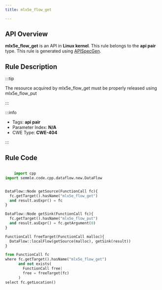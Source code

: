 ```yaml
---
title: mlx5e_flow_get

---
```



## API Overview
**mlx5e_flow_get** is an API in **Linux kernel**. This rule belongs to the **api pair** type. This rule is generated using [APISpecGen](../../tools/APISpecGen).
## Rule Description

:::tip

The resource acquired by mlx5e_flow_get must be properly released using mlx5e_flow_put

:::

:::info

- Tags: **api pair**
- Parameter Index: **N/A**
- CWE Type: **CWE-404**

:::

## Rule Code
```python

    import cpp
import semmle.code.cpp.dataflow.new.DataFlow


DataFlow::Node getSource(FunctionCall fc){
  fc.getTarget().hasName("mlx5e_flow_get")
  and result.asExpr() = fc
}

DataFlow::Node getSink(FunctionCall fc){
  fc.getTarget().hasName("mlx5e_flow_put")
  and result.asExpr() = fc.getArgument(0)
}

FunctionCall freeTarget(FunctionCall malloc){
  DataFlow::localFlow(getSource(malloc), getSink(result))
}

from FunctionCall fc
where fc.getTarget().hasName("mlx5e_flow_get")
      and not exists(
        FunctionCall free| 
        free = freeTarget(fc)
      )
select fc.getLocation()

    
```